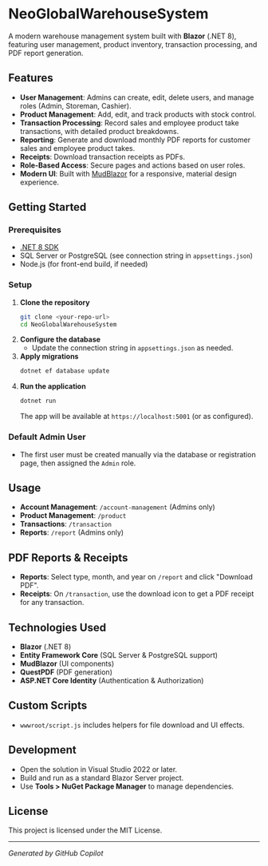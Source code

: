 # NeoGlobalWarehouseSystem

A modern warehouse management system built with **Blazor** (.NET 8), featuring user management, product inventory, transaction processing, and PDF report generation.

## Features

- **User Management**: Admins can create, edit, delete users, and manage roles (Admin, Storeman, Cashier).
- **Product Management**: Add, edit, and track products with stock control.
- **Transaction Processing**: Record sales and employee product take transactions, with detailed product breakdowns.
- **Reporting**: Generate and download monthly PDF reports for customer sales and employee product takes.
- **Receipts**: Download transaction receipts as PDFs.
- **Role-Based Access**: Secure pages and actions based on user roles.
- **Modern UI**: Built with [MudBlazor](https://mudblazor.com/) for a responsive, material design experience.

## Getting Started

### Prerequisites

- [.NET 8 SDK](https://dotnet.microsoft.com/download/dotnet/8.0)
- SQL Server or PostgreSQL (see connection string in `appsettings.json`)
- Node.js (for front-end build, if needed)

### Setup

1. **Clone the repository**
   ```sh
   git clone <your-repo-url>
   cd NeoGlobalWarehouseSystem
   ```
2. **Configure the database**
   - Update the connection string in `appsettings.json` as needed.
3. **Apply migrations**
   ```sh
   dotnet ef database update
   ```
4. **Run the application**
   ```sh
   dotnet run
   ```
   The app will be available at `https://localhost:5001` (or as configured).

### Default Admin User

- The first user must be created manually via the database or registration page, then assigned the `Admin` role.

## Usage

- **Account Management**: `/account-management` (Admins only)
- **Product Management**: `/product`
- **Transactions**: `/transaction`
- **Reports**: `/report` (Admins only)

## PDF Reports & Receipts

- **Reports**: Select type, month, and year on `/report` and click "Download PDF".
- **Receipts**: On `/transaction`, use the download icon to get a PDF receipt for any transaction.

## Technologies Used

- **Blazor** (.NET 8)
- **Entity Framework Core** (SQL Server & PostgreSQL support)
- **MudBlazor** (UI components)
- **QuestPDF** (PDF generation)
- **ASP.NET Core Identity** (Authentication & Authorization)

## Custom Scripts

- `wwwroot/script.js` includes helpers for file download and UI effects.

## Development

- Open the solution in Visual Studio 2022 or later.
- Build and run as a standard Blazor Server project.
- Use __Tools > NuGet Package Manager__ to manage dependencies.

## License

This project is licensed under the MIT License.

---

*Generated by GitHub Copilot*
